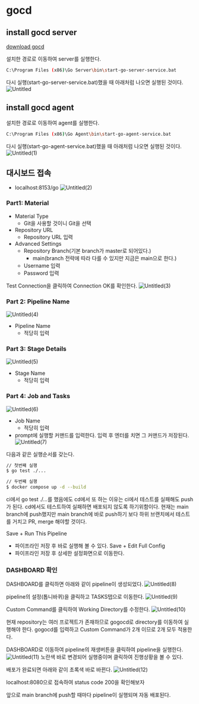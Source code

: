 # gocd

## install gocd server
[download gocd](https://www.gocd.org/download)

설치한 경로로 이동하여 server를 실행한다.
```bash
C:\Program Files (x86)\Go Server\bin\start-go-server-service.bat
```
다시 실행(start-go-server-service.bat)했을 때 아래처럼 나오면 실행된 것이다.
![Untitled](https://github.com/YongJeong-Kim/go/assets/30817924/657d62b3-3a0a-4fb1-940c-bdc0db290a76)

## install gocd agent

설치한 경로로 이동하여 agent를 실행한다.
```bash 
C:\Program Files (x86)\Go Agent\bin\start-go-agent-service.bat
```
다시 실행(start-go-agent-service.bat)했을 때 아래처럼 나오면 실행된 것이다.
![Untitled(1)](https://github.com/YongJeong-Kim/go/assets/30817924/73b2efba-13b8-4f6f-889e-cbd34105a9b4)

## 대시보드 접속
- localhost:8153/go
![Untitled(2)](https://github.com/YongJeong-Kim/go/assets/30817924/5051519f-6fbe-44e8-9647-8171437f4ed7)

### Part1: Material
- Material Type
  - Git을 사용할 것이니 Git을 선택
- Repository URL
  - Repository URL 입력
- Advanced Settings
  - Repository Branch(기본 branch가 master로 되어있다.)
    - main(branch 전략에 따라 다를 수 있지만 지금은 main으로 한다.)
  - Username 입력
  - Password 입력

Test Connection을 클릭하여 Connection OK를 확인한다.
![Untitled(3)](https://github.com/YongJeong-Kim/go/assets/30817924/a4311a2f-174c-41f0-adb4-7927cf06468c)

### Part 2: Pipeline Name
![Untitled(4)](https://github.com/YongJeong-Kim/go/assets/30817924/8dffd0c7-2f59-449d-a376-701e174bb84d)
- Pipeline Name
  - 적당히 입력

### Part 3: Stage Details
![Untitled(5)](https://github.com/YongJeong-Kim/go/assets/30817924/d22b2be8-43b3-4e23-a617-16fdf1f658d5)
- Stage Name
  - 적당히 입력

### Part 4: Job and Tasks
![Untitled(6)](https://github.com/YongJeong-Kim/go/assets/30817924/2f2c2452-1beb-4750-942b-576492197bd1)
- Job Name
  - 적당히 입력
- prompt에 실행할 커맨드를 입력한다. 입력 후 엔터를 치면 그 커맨드가 저장된다.
![Untitled(7)](https://github.com/YongJeong-Kim/go/assets/30817924/549380f4-187b-4928-970f-02b45381f7eb)

다음과 같은 실행순서를 갖는다.
```bash 
// 첫번째 실행
$ go test ./...

// 두번째 실행
$ docker compose up -d --build 
```
ci에서 go test ./...를 했음에도 cd에서 또 하는 이유는 ci에서 테스트를 실패해도 push가 된다.
cd에서도 테스트하여 실패하면 배포되지 않도록 하기위함이다.
현재는 main branch에 push했지만 main branch에 바로 push하기 보다 하위 브랜치에서 테스트를 거치고 PR, merge 해야할 것이다. 


Save + Run This  Pipeline
- 파이프라인 저장 후 바로 실행해 볼 수 있다.
Save + Edit Full Config
- 파이프라인 저장 후 상세한 설정화면으로 이동한다.

### DASHBOARD 확인
DASHBOARD를 클릭하면 아래와 같이 pipeline이 생성되었다.
![Untitled(8)](https://github.com/YongJeong-Kim/go/assets/30817924/56cf5d31-5195-4004-83df-d56ad7ce619f)

pipeline의 설정(톱니바퀴)을 클릭하고 TASKS탭으로 이동한다.
![Untitled(9)](https://github.com/YongJeong-Kim/go/assets/30817924/3876e753-1140-49bb-b0aa-487ad61dcea4)

Custom Command를 클릭하여 Working Directory를 수정한다.
![Untitled(10)](https://github.com/YongJeong-Kim/go/assets/30817924/b58d71c0-7c0b-4ea5-bb03-87fe07e7b22c)

현재 repository는 여러 프로젝트가 존재하므로 gogocd로 directory를 이동하여 실행해야 한다. gogocd를 입력하고
Custom Command가 2개 이므로 2개 모두 적용한다.

DASHBOARD로 이동하여 pipeline의 재생버튼을 클릭하여 pipeline을 실행한다.
![Untitled(11)](https://github.com/YongJeong-Kim/go/assets/30817924/51109376-8890-4f13-9962-e4a5f6578dd4)
노란색 바로 변경되어 실행중이며 클릭하여 진행상황을 볼 수 있다.

배포가 완료되면 아래와 같이 초록색 바로 바뀐다.
![Untitled(12)](https://github.com/YongJeong-Kim/go/assets/30817924/df027eae-e05c-4aa2-b78f-165a8e9d77a6)

localhost:8080으로 접속하여 status code 200을 확인해보자

앞으로 main branch에 push할 때마다 pipeline이 실행되며 자동 배포된다.